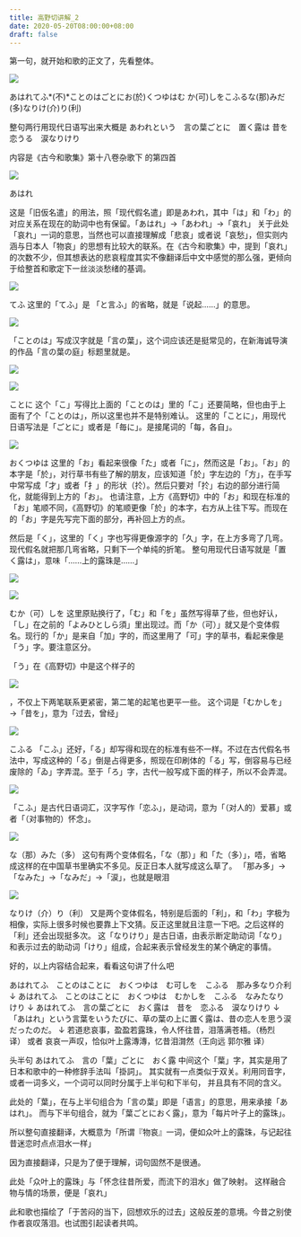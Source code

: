 ```yaml
---
title: 高野切讲解_2
date: 2020-05-20T08:00:00+08:00
draft: false
---
```


第一句，就开始和歌的正文了，先看整体。

![](/image/2020-06-06-23-54-59.jpg)

あはれてふ*(不)*ことのはごとにお(於)くつゆはむ
か(可)しをこふるな(那)みだ(多)なりけ(介)り(利)

整句两行用现代日语写出来大概是
あわれという　言の葉ごとに　置く露は
昔を恋うる　涙なりけり

内容是《古今和歌集》第十八卷杂歌下 的第四首

![](/image/FA0CDE21-D74D-47C1-B78C-300E8F2CF5F7.png)

あはれ

这是「旧仮名遣」的用法，照「现代假名遣」即是あわれ，其中「は」和「わ」的对应关系在现在的助词中也有保留。「あはれ」→「あわれ」→「哀れ」
关于此处「哀れ」一词的意思，当然也可以直接理解成「悲哀」或者说「哀愁」，但实则内涵与日本人「物哀」的思想有比较大的联系。在《古今和歌集》中，提到「哀れ」的次数不少，但其想表达的悲哀程度其实不像翻译后中文中感觉的那么强，更倾向于给整首和歌定下一丝淡淡愁绪的基调。

![](/image/EC87916D-C28F-4EB4-8312-4118FCE2936E.png)

てふ
这里的「てふ」是 「と言ふ」的省略，就是「说起……」的意思。

![](/image/D2A8DF61-C6C3-42DD-84CC-F303C09325C5.png)

「ことのは」写成汉字就是「言の葉」，这个词应该还是挺常见的，在新海诚导演的作品「言の葉の庭」标题里就是。

![](/image/981690DE-C245-4926-A4D8-A3F779EEF5B2.jpg)

![](/image/7A1C43C2-8D4C-40BD-8132-94FCE09AF119.png)

ことに
这个「こ」写得比上面的「ことのは」里的「こ」还要简略，但也由于上面有了个「ことのは」，所以这里也并不是特别难认。
这里的「ことに」，用现代日语写法是「ごとに」或者是「毎に」。是接尾词的「每，各自」。

![](/image/6DCC728C-AD12-48C5-9F4E-A55CE3B8B221.png)

おくつゆは
这里的「お」看起来很像「た」或者「に」，然而这是「お」。「お」的本字是「於」，对行草书有些了解的朋友，应该知道「於」字左边的「方」，在手写中常写成「才」或者「扌」的形状（扵）。然后只要对「扵」右边的部分进行简化，就能得到上方的「お」。
也请注意，上方《高野切》中的「お」和现在标准的「お」笔顺不同，《高野切》的笔顺更像「於」的本字，右方从上往下写。而现在的「お」字是先写完下面的部分，再补回上方的点。

然后是「く」，这里的「く」字也写得更像源字的「久」字，在上方多弯了几弯。现代假名就把那几弯省略，只剩下一个单纯的折笔。
整句用现代日语写就是「置く露は」，意味「……上的露珠是……」

![](/image/1539EADA-838D-408B-A701-A6B2D61C2945.png)

![](/image/4468EC92-61CD-4E52-9CEB-583FAC3129AB.png)

むか（可）しを
这里原贴换行了，「む」和「を」虽然写得草了些，但也好认，「し」在之前的「よみひとしら須」里出现过。而「か（可）」就又是个变体假名。现行的「か」是来自「加」字的，而这里用了「可」字的草书，看起来像是「う」字。要注意区分。

「う」在《高野切》中是这个样子的

![](/image/AAA166FA-AE91-4A88-BDF5-768383A133CA.png)

，不仅上下两笔联系更紧密，第二笔的起笔也更平一些。
这个词是「むかしを」→「昔を」，意为「过去，曾经」

![](/image/E827601C-1D70-4A9E-BE8E-FB16BD315083.png)

こふる
「こふ」还好，「る」却写得和现在的标准有些不一样。不过在古代假名书法中，写成这种的「る」倒是占得更多，照现在印刷体的「る」写，倒容易与已经废除的「ゐ」字弄混。至于「ろ」字，古代一般写成下面的样子，所以不会弄混。

![](/image/5E2FE7FF-1D2E-427C-8F9A-8690D4ADC203.png)

「こふ」是古代日语词汇，汉字写作「恋ふ」，是动词，意为「（对人的）爱慕」或者「（对事物的）怀念」。

![](/image/BFBB3A60-1648-4048-BC3D-61F1B3906E4E.png)

な（那）みた（多）
这句有两个变体假名，「な（那）」和「た（多）」，唔，省略成这样的在中国草书里确实不多见。反正日本人就写成这么草了。
「那み多」→「なみた」→「なみだ」→「涙」，也就是眼泪

![](/image/8BE837FC-1CA7-4869-AE7A-99A457064A87.png)

なりけ（介）り（利）
又是两个变体假名，特别是后面的「利」，和「わ」字极为相像，实际上很多时候也要靠上下文猜。反正这里就且注意一下吧。之后这样的「利」还会出现挺多次。
这「なりけり」是古日语，由表示断定助动词「なり」和表示过去的助动词「けり」组成，合起来表示曾经发生的某个确定的事情。

好的，以上内容结合起来，看看这句讲了什么吧

あはれてふ　ことのはことに　おくつゆは　む可しを　こふる　那み多なり介利
↓
あはれてふ　ことのはことに　おくつゆは　むかしを　こふる　なみたなりけり
↓
あはれてふ　言の葉ごとに　おく露は　昔を　恋ふる　涙なりけり
↓
「あはれ」という言葉をいうたびに、草の葉の上に置く露は、昔の恋人を思う涙だったのだ。
↓
若道悲哀事，盈盈若露珠，令人怀往昔，泪落满苍梧。（杨烈 译）
或者
哀哀一声叹，恰似叶上露漙漙，忆昔泪潸然（王向远 郭尔雅 译）

头半句
あはれてふ　言の「葉」ごとに　おく露
中间这个「葉」字，其实是用了日本和歌中的一种修辞手法叫「掛詞」。
其实就有一点类似于双关。利用同音字，或者一词多义，一个词可以同时分属于上半句和下半句，
并且具有不同的含义。

此处的「葉」，在与上半句组合为「言の葉」即是「语言」的意思，用来承接「あはれ」。
而与下半句组合，就为「葉ごとにおく露」，意为「每片叶子上的露珠」。

所以整句直接翻译，大概意为「所谓『物哀』一词，便如众叶上的露珠，与记起往昔迷恋时点点泪水一样」

因为直接翻译，只是为了便于理解，词句固然不是很通。

此处「众叶上的露珠」与「怀念往昔所爱，而流下的泪水」做了映射。
这样融合物与情的场景，便是「哀れ」

此和歌也描绘了「于苦闷的当下，回想欢乐的过去」这般反差的意境。今昔之别使作者哀叹落泪。也试图引起读者共鸣。

